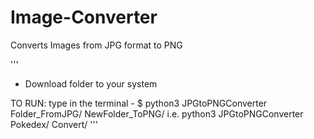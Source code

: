 # Image-Converter
Converts Images from JPG format to PNG

'''
* Download folder to your system

TO RUN:
type in the terminal - $ python3 JPGtoPNGConverter Folder_FromJPG/ NewFolder_ToPNG/
i.e. python3 JPGtoPNGConverter Pokedex/ Convert/
'''
